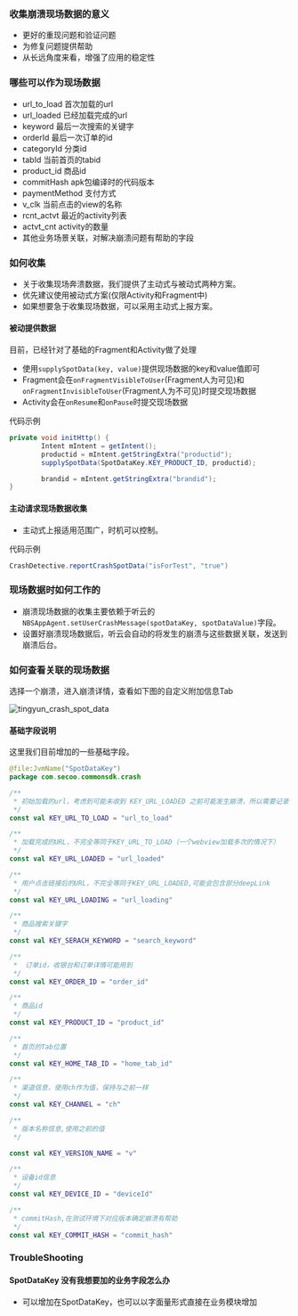 ### 收集崩溃现场数据的意义
  * 更好的重现问题和验证问题
  * 为修复问题提供帮助
  * 从长远角度来看，增强了应用的稳定性

### 哪些可以作为现场数据
  * url_to_load  首次加载的url    
  * url_loaded   已经加载完成的url  
  * keyword  最后一次搜索的关键字  
  * orderId 最后一次订单的id
  * categoryId  分类id
  * tabId 当前首页的tabid 
  * product_id 商品id
  * commitHash apk包编译时的代码版本
  * paymentMethod  支付方式
  * v_clk  当前点击的view的名称
  * rcnt_actvt  最近的activity列表
  * actvt_cnt  activity的数量
  * 其他业务场景关联，对解决崩溃问题有帮助的字段


### 如何收集

  * 关于收集现场奔溃数据，我们提供了主动式与被动式两种方案。
  * 优先建议使用被动式方案(仅限Activity和Fragment中)
  * 如果想要急于收集现场数据，可以采用主动式上报方案。

#### 被动提供数据
目前，已经针对了基础的Fragment和Activity做了处理

  * 使用`supplySpotData(key, value)`提供现场数据的key和value值即可
  * Fragment会在`onFragmentVisibleToUser`(Fragment人为可见)和`onFragmentInvisibleToUser`(Fragment人为不可见)时提交现场数据
  * Activity会在`onResume`和`onPause`时提交现场数据

代码示例
```java
private void initHttp() {
        Intent mIntent = getIntent();
        productid = mIntent.getStringExtra("productid");
        supplySpotData(SpotDataKey.KEY_PRODUCT_ID, productid);

        brandid = mIntent.getStringExtra("brandid");
}
```

#### 主动请求现场数据收集
  * 主动式上报适用范围广，时机可以控制。

代码示例
```java
CrashDetective.reportCrashSpotData("isForTest", "true")
```

### 现场数据时如何工作的
  * 崩溃现场数据的收集主要依赖于听云的`NBSAppAgent.setUserCrashMessage(spotDataKey, spotDataValue)`字段。
  * 设置好崩溃现场数据后，听云会自动的将发生的崩溃与这些数据关联，发送到崩溃后台。

### 如何查看关联的现场数据
选择一个崩溃，进入崩溃详情，查看如下图的自定义附加信息Tab

![tingyun_crash_spot_data](http://10.185.240.240/wordpress/wp-content/uploads/2019/11/tingyun_crash_spot_data.png)
#### 基础字段说明
这里我们目前增加的一些基础字段。
```kotlin
@file:JvmName("SpotDataKey")
package com.secoo.commonsdk.crash

/**
 * 初始加载的url，考虑到可能未收到 KEY_URL_LOADED 之前可能发生崩溃，所以需要记录
 */
const val KEY_URL_TO_LOAD = "url_to_load"

/**
 * 加载完成的URL，不完全等同于KEY_URL_TO_LOAD（一个webview加载多次的情况下）
 */
const val KEY_URL_LOADED = "url_loaded"

/**
 * 用户点击链接后的URL，不完全等同于KEY_URL_LOADED,可能会包含部分deepLink
 */
const val KEY_URL_LOADING = "url_loading"

/**
 * 商品搜索关键字
 */
const val KEY_SERACH_KEYWORD = "search_keyword"

/**
 *  订单id，收银台和订单详情可能用到
 */
const val KEY_ORDER_ID = "order_id"

/**
 * 商品id
 */
const val KEY_PRODUCT_ID = "product_id"

/**
 * 首页的Tab位置
 */
const val KEY_HOME_TAB_ID = "home_tab_id"

/**
 * 渠道信息，使用ch作为值，保持与之前一样
 */
const val KEY_CHANNEL = "ch"

/**
 * 版本名称信息,使用之前的值
 */

const val KEY_VERSION_NAME = "v"

/**
 * 设备id信息
 */
const val KEY_DEVICE_ID = "deviceId"

/**
 * commitHash,在测试环境下对应版本确定崩溃有帮助
 */
const val KEY_COMMIT_HASH = "commit_hash"

```

### TroubleShooting

#### SpotDataKey 没有我想要加的业务字段怎么办
  * 可以增加在SpotDataKey，也可以以字面量形式直接在业务模块增加
